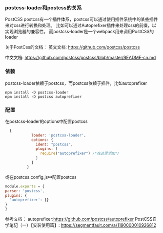 ### postcss-loader和postcss的关系
PostCSS postcss有一个插件体系，postcss可以通过使用插件系统中的某些插件来对css进行转换和处理。
        比如可以通过Autoprefixer插件来处理css的前缀，以实现浏览器的兼容性。
而postcss-loader是一个webpack用来调用PostCSS的loader

关于PostCss的文档：
英文文档: https://github.com/postcss/postcss

中文文档: https://github.com/postcss/postcss/blob/master/README-cn.md


### 依赖
postcss-loader依赖于postcss，而postcss依赖于插件，比如autoprefixer

```javacript
npm install -D postcss-loader
npm install -D postcss autoprefixer
```

### 配置
在postcss-loader的options中配置postcss

```javascript
  {
            loader: 'postcss-loader',
            options: {
              ident: "postcss",
              plugins: [
                require("autoprefixer") /*在这里添加*/
              ]
            }
          }
```

或在postcss.config.js中配置postcss
  
  ```javascript
  module.exports = {
  parser: 'postcss',
  plugins: {
    'autoprefixer': {}
  }
}
  ```



  参考文档：
  autoprefixer:https://github.com/postcss/autoprefixer
  PostCSS自学笔记（一）【安装使用篇】: https://segmentfault.com/a/1190000010926812
